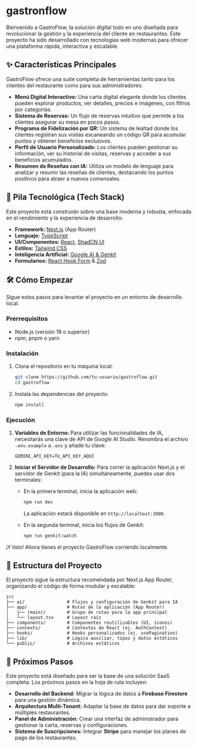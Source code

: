 #  gastronflow

Bienvenido a GastroFlow, la solución digital todo en uno diseñada para revolucionar la gestión y la experiencia del cliente en restaurantes. Este proyecto ha sido desarrollado con tecnologías web modernas para ofrecer una plataforma rápida, interactiva y escalable.

## ✨ Características Principales

GastroFlow ofrece una suite completa de herramientas tanto para los clientes del restaurante como para sus administradores:

*   **Menú Digital Interactivo:** Una carta digital elegante donde los clientes pueden explorar productos, ver detalles, precios e imágenes, con filtros por categorías.
*   **Sistema de Reservas:** Un flujo de reservas intuitivo que permite a los clientes asegurar su mesa en pocos pasos.
*   **Programa de Fidelización por QR:** Un sistema de lealtad donde los clientes registran sus visitas escaneando un código QR para acumular puntos y obtener beneficios exclusivos.
*   **Perfil de Usuario Personalizado:** Los clientes pueden gestionar su información, ver su historial de visitas, reservas y acceder a sus beneficios acumulados.
*   **Resumen de Reseñas con IA:** Utiliza un modelo de lenguaje para analizar y resumir las reseñas de clientes, destacando los puntos positivos para atraer a nuevos comensales.

## 🚀 Pila Tecnológica (Tech Stack)

Este proyecto está construido sobre una base moderna y robusta, enfocada en el rendimiento y la experiencia de desarrollo:

*   **Framework:** [Next.js](https://nextjs.org/) (App Router)
*   **Lenguaje:** [TypeScript](https://www.typescriptlang.org/)
*   **UI/Componentes:** [React](https://react.dev/), [ShadCN UI](https://ui.shadcn.com/)
*   **Estilos:** [Tailwind CSS](https://tailwindcss.com/)
*   **Inteligencia Artificial:** [Google AI & Genkit](https://firebase.google.com/docs/genkit)
*   **Formularios:** [React Hook Form](https://react-hook-form.com/) & [Zod](https://zod.dev/)

## 🛠️ Cómo Empezar

Sigue estos pasos para levantar el proyecto en un entorno de desarrollo local.

### Prerrequisitos

*   Node.js (versión 18 o superior)
*   npm, pnpm o yarn

### Instalación

1.  Clona el repositorio en tu máquina local:
    ```bash
    git clone https://github.com/tu-usuario/gastroflow.git
    cd gastroflow
    ```

2.  Instala las dependencias del proyecto:
    ```bash
    npm install
    ```

### Ejecución

1.  **Variables de Entorno:**
    Para utilizar las funcionalidades de IA, necesitarás una clave de API de Google AI Studio. Renombra el archivo `.env.example` a `.env` y añade tu clave:
    ```
    GEMINI_API_KEY=TU_API_KEY_AQUI
    ```

2.  **Iniciar el Servidor de Desarrollo:**
    Para correr la aplicación Next.js y el servidor de Genkit (para la IA) simultáneamente, puedes usar dos terminales:

    *   En la primera terminal, inicia la aplicación web:
        ```bash
        npm run dev
        ```
        La aplicación estará disponible en `http://localhost:3000`.

    *   En la segunda terminal, inicia los flujos de Genkit:
        ```bash
        npm run genkit:watch
        ```

¡Y listo! Ahora tienes el proyecto GastroFlow corriendo localmente.

## 📂 Estructura del Proyecto

El proyecto sigue la estructura recomendada por Next.js App Router, organizando el código de forma modular y escalable:

```
src
├── ai/                # Flujos y configuración de Genkit para IA
├── app/               # Rutas de la aplicación (App Router)
│   ├── (main)/        # Grupo de rutas para la app principal
│   └── layout.tsx     # Layout raíz
├── components/        # Componentes reutilizables (UI, íconos)
├── contexts/          # Contextos de React (ej. AuthContext)
├── hooks/             # Hooks personalizados (ej. usePagination)
├── lib/               # Lógica auxiliar, tipos y datos estáticos
└── public/            # Archivos estáticos
```

## 🔮 Próximos Pasos

Este proyecto está diseñado para ser la base de una solución SaaS completa. Los próximos pasos en la hoja de ruta incluyen:

*   **Desarrollo del Backend:** Migrar la lógica de datos a **Firebase Firestore** para una gestión dinámica.
*   **Arquitectura Multi-Tenant:** Adaptar la base de datos para dar soporte a múltiples restaurantes.
*   **Panel de Administración:** Crear una interfaz de administrador para gestionar la carta, reservas y configuraciones.
*   **Sistema de Suscripciones:** Integrar **Stripe** para manejar los planes de pago de los restaurantes.
